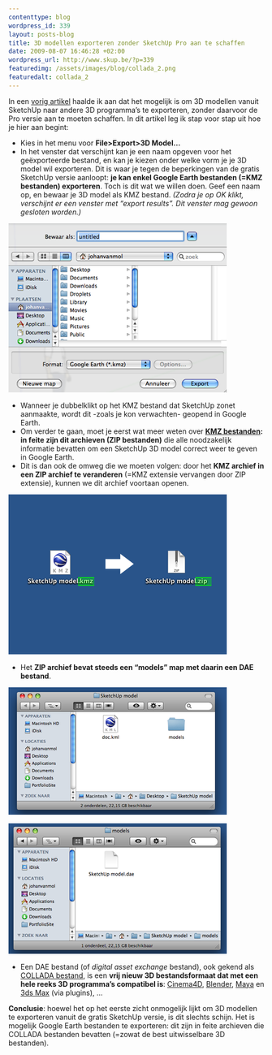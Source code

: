 ```yaml
--- 
contenttype: blog
wordpress_id: 339
layout: posts-blog
title: 3D modellen exporteren zonder SketchUp Pro aan te schaffen
date: 2009-08-07 16:46:28 +02:00
wordpress_url: http://www.skup.be/?p=339
featuredimg: /assets/images/blog/collada_2.png
featuredalt: collada_2
---
```

In een [vorig artikel][] haalde ik aan dat het mogelijk is om 3D
modellen vanuit SketchUp naar andere 3D programma’s te exporteren,
zonder daarvoor de Pro versie aan te moeten schaffen. In dit artikel leg
ik stap voor stap uit hoe je hier aan begint:

-   Kies in het menu voor
    **File\>Export\>3D Model…**
-   In het venster dat verschijnt kan je een naam opgeven voor het
    geëxporteerde bestand, en kan je kiezen onder welke vorm je je 3D
    model wil exporteren. Dit is waar je tegen de beperkingen van de
    gratis SketchUp versie aanloopt: **je kan enkel Google Earth
    bestanden (=KMZ bestanden) exporteren**. Toch is dit wat we willen
    doen. Geef een naam op, en bewaar je 3D model als KMZ bestand.
    *(Zodra je op OK klikt, verschijnt er een venster met “export
    results”. Dit venster mag gewoon gesloten worden.)*

![SketchUp - export - Google Earth][]

-   Wanneer je dubbelklikt op het KMZ bestand dat SketchUp zonet
    aanmaakte, wordt dit -zoals je kon verwachten- geopend in Google
    Earth.
-   Om verder te gaan, moet je eerst wat meer weten over **[KMZ
    bestanden][]: in feite zijn dit archieven (ZIP bestanden)** die alle
    noodzakelijk informatie bevatten om een SketchUp 3D model correct
    weer te geven in Google Earth.
-   Dit is dan ook de omweg die we moeten volgen: door het **KMZ archief
    in een ZIP archief te veranderen** (=KMZ extensie vervangen door ZIP
    extensie), kunnen we dit archief voortaan openen.

![SketchUp - KMZ bestand in ZIP bestand omzetten][]

-   Het **ZIP archief bevat steeds een “models” map met daarin een DAE
    bestand**.

![SketchUp - Inhoud KMZ bestand][]

![SketchUp - Collada (DAE) bestand][]

-   Een DAE bestand (of *digital asset exchange* bestand), ook
    gekend als [COLLADA bestand][], is een **vrij nieuw 3D
    bestandsformaat dat met een hele reeks 3D programma’s compatibel
    is**: [Cinema4D][], [Blender][], [Maya][] en [3ds Max][] (via
    plugins), …

**Conclusie**: hoewel het
op het eerste zicht onmogelijk lijkt om 3D modellen te exporteren vanuit
de gratis SketchUp versie, is dit slechts schijn. Het is mogelijk Google
Earth bestanden te exporteren: dit zijn in feite archieven die COLLADA
bestanden bevatten (=zowat de best uitwisselbare 3D bestanden).

[vorig artikel]: http://www.skup.be/sketchup-versus-sketchup-pro/ "SketchUp versus SketchUp Pro"

[KMZ bestanden]: http://nl.wikipedia.org/wiki/Keyhole_Markup_Language "Wikipedia - KML"

[COLLADA bestand]: http://en.wikipedia.org/wiki/COLLADA "Wikipedia - COLLADA"

[Cinema4D]: http://www.maxon.net/products/cinema-4d.html "Cinema4D"

[Blender]: http://www.blender.org/ "Blender"

[Maya]: http://usa.autodesk.com/adsk/servlet/pc/index?id=13577897&siteID=123112 "Maya"

[3ds Max]: http://usa.autodesk.com/adsk/servlet/pc/index?id=13567410&siteID=123112 "3ds Max"



[SketchUp - export - Google Earth]: /assets/images/blog/collada_1.png "collada_1"

[SketchUp - KMZ bestand in ZIP bestand omzetten]: /assets/images/blog/collada_2.png "collada_2"

[SketchUp - Inhoud KMZ bestand]: /assets/images/blog/collada_3.png "collada_3"

[SketchUp - Collada (DAE) bestand]: /assets/images/blog/collada_4.png "collada_4"

